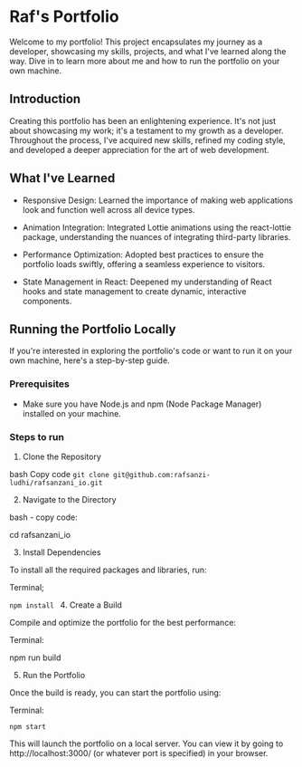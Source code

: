 # Raf's Portfolio

Welcome to my portfolio! This project encapsulates my journey as a developer, showcasing my skills, projects, and what I've learned along the way. Dive in to learn more about me and how to run the portfolio on your own machine.

## Introduction

Creating this portfolio has been an enlightening experience. It's not just about showcasing my work; it's a testament to my growth as a developer. Throughout the process, I've acquired new skills, refined my coding style, and developed a deeper appreciation for the art of web development.

## What I've Learned
- Responsive Design: Learned the importance of making web applications look and function well across all device types.

- Animation Integration: Integrated Lottie animations using the react-lottie package, understanding the nuances of integrating third-party libraries.

- Performance Optimization: Adopted best practices to ensure the portfolio loads swiftly, offering a seamless experience to visitors.

- State Management in React: Deepened my understanding of React hooks and state management to create dynamic, interactive components.

## Running the Portfolio Locally
If you're interested in exploring the portfolio's code or want to run it on your own machine, here's a step-by-step guide.

### Prerequisites
- Make sure you have Node.js and npm (Node Package Manager) installed on your machine.

### Steps to run
1. Clone the Repository

bash
Copy code
`git clone git@github.com:rafsanzi-ludhi/rafsanzani_io.git`

2. Navigate to the Directory

bash - copy code:

cd rafsanzani_io

3. Install Dependencies

To install all the required packages and libraries, run:

Terminal;

`npm install
`
4. Create a Build

Compile and optimize the portfolio for the best performance:

Terminal:

npm run build

5. Run the Portfolio

Once the build is ready, you can start the portfolio using:

Terminal:

`npm start
`

This will launch the portfolio on a local server. You can view it by going to http://localhost:3000/ (or whatever port is specified) in your browser.
